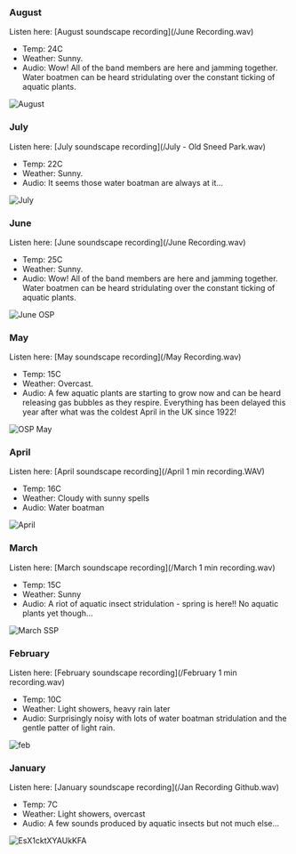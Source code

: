 ### August   

Listen here: [August soundscape recording](/June Recording.wav) 

- Temp: 24C
- Weather: Sunny.
- Audio: Wow! All of the band members are here and jamming together. Water boatmen can be heard stridulating over the constant ticking of aquatic plants.

![August](https://user-images.githubusercontent.com/74665965/130520414-f2a9be55-42fc-400b-a242-ea3bdb5a7055.jpg)

### July   

Listen here: [July soundscape recording](/July - Old Sneed Park.wav) 

- Temp: 22C
- Weather: Sunny.
- Audio: It seems those water boatman are always at it...

![July](https://user-images.githubusercontent.com/74665965/130520279-4314e2b4-6c46-48cc-8808-76b558cb604d.jpg)

### June   

Listen here: [June soundscape recording](/June Recording.wav) 

- Temp: 25C
- Weather: Sunny.
- Audio: Wow! All of the band members are here and jamming together. Water boatmen can be heard stridulating over the constant ticking of aquatic plants.

![June OSP](https://user-images.githubusercontent.com/74665965/122210503-a0ece880-ce9d-11eb-8d1a-e4d643c9479d.jpg)

### May   

Listen here: [May soundscape recording](/May Recording.wav) 

- Temp: 15C
- Weather: Overcast.
- Audio: A few aquatic plants are starting to grow now and can be heard releasing gas bubbles as they respire. Everything has been delayed this year after what was the coldest April in the UK since 1922! 

![OSP May](https://user-images.githubusercontent.com/74665965/120505857-48a5e900-c3bd-11eb-880c-b5d441c6a234.jpg)

### April   

Listen here: [April soundscape recording](/April 1 min recording.WAV) 

- Temp: 16C
- Weather: Cloudy with sunny spells
- Audio: Water boatman   

![April](https://user-images.githubusercontent.com/74665965/115223108-5bad7400-a103-11eb-9c08-4ae0e3ee446c.jpg)

### March   

Listen here: [March soundscape recording](/March 1 min recording.wav) 

- Temp: 15C
- Weather: Sunny
- Audio: A riot of aquatic insect stridulation - spring is here!! No aquatic plants yet though...  

![March SSP](https://user-images.githubusercontent.com/74665965/111466692-83cc4080-871b-11eb-80ce-4a3e443e7be1.jpg)

### February  

Listen here: [February soundscape recording](/February 1 min recording.wav) 

- Temp: 10C
- Weather: Light showers, heavy rain later 
- Audio: Surprisingly noisy with lots of water boatman stridulation and the gentle patter of light rain. 

![feb](https://user-images.githubusercontent.com/74665965/108602836-323ec900-739c-11eb-984d-75d823e3e4cc.jpg)

### January 

Listen here: [January soundscape recording](/Jan Recording Github.wav) 

- Temp: 7C
- Weather: Light showers, overcast 
- Audio: A few sounds produced by aquatic insects but not much else...

![EsX1cktXYAUkKFA](https://user-images.githubusercontent.com/74665965/105878385-e6953b80-5ff8-11eb-9ccf-b1d6d9aa8574.jpg)
